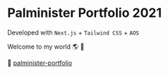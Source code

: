 # Palminister Portfolio 2021

Developed with `Next.js` + `Tailwind CSS` + `AOS`

Welcome to my world 🌎 🚀

🚀 [palminister-portfolio](https://palminister-portfolio.vercel.app/)

